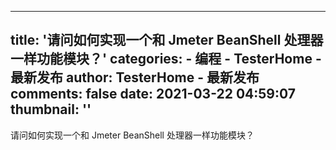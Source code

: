 
---
title: '请问如何实现一个和 Jmeter BeanShell 处理器一样功能模块？'
categories: 
    - 编程
    - TesterHome - 最新发布
author: TesterHome - 最新发布
comments: false
date: 2021-03-22 04:59:07
thumbnail: ''
---

<div>   
请问如何实现一个和 Jmeter BeanShell 处理器一样功能模块？  
</div>
            